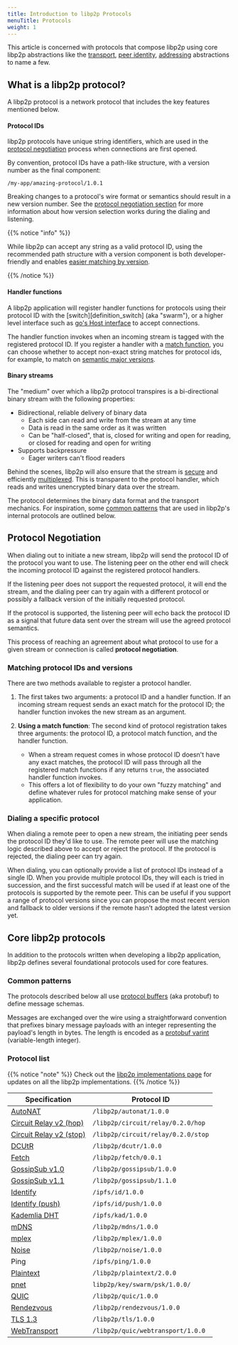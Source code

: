 ```yaml
---
title: Introduction to libp2p Protocols
menuTitle: Protocols
weight: 1
---
```


This article is concerned with protocols that compose libp2p
using core libp2p abstractions like the [transport](/concepts/transport), 
[peer identity](/concepts/peers#peer-id/), [addressing](/concepts/addressing/) 
abstractions to name a few. 

## What is a libp2p protocol?

A libp2p protocol is a network protocol that includes
the key features mentioned below.

#### Protocol IDs

libp2p protocols have unique string identifiers, which are used in the 
[protocol negotiation](#protocol-negotiation) process when connections are first opened.

By convention, protocol IDs have a path-like structure, with a version number as the 
final component:

```
/my-app/amazing-protocol/1.0.1
```

Breaking changes to a protocol's wire format or semantics should result in a new 
version number. See the [protocol negotiation section](#protocol-neotiation) for more 
information about how version selection works during the dialing and listening.

{{% notice "info" %}}

While libp2p can accept any string as a valid protocol ID,
using the recommended path structure with a version component is both
developer-friendly and enables [easier matching by version](#match-using-semver).

{{% /notice %}}

#### Handler functions

A libp2p application will register handler functions 
for protocols using their protocol ID with the
[switch][definition_switch] (aka "swarm"), or a higher level interface such as 
[go's Host interface](https://github.com/libp2p/go-libp2p-core/blob/master/host/host.go) 
to accept connections.

The handler function invokes when an incoming stream is tagged with 
the registered protocol ID. If you register a handler with a 
[match function](#matching-protocol-ids-and-versions), you can choose whether
to accept non-exact string matches for protocol ids, for example, to match 
on [semantic major versions](#match-using-semver).

#### Binary streams

The "medium" over which a libp2p protocol transpires is a bi-directional binary stream 
with the following properties:

- Bidirectional, reliable delivery of binary data
  - Each side can read and write from the stream at any time
  - Data is read in the same order as it was written
  - Can be "half-closed", that is, closed for writing and open for reading, or closed 
    for reading and open for writing
- Supports backpressure
  - Eager writers can't flood readers

Behind the scenes, libp2p will also ensure that the stream is 
[secure](/concepts/secure-comms/) and efficiently
[multiplexed](/concepts/stream-multiplexing/). This is transparent to the protocol 
handler, which reads and writes unencrypted binary data over the stream.

The protocol determines the binary data format and the transport mechanics. 
For inspiration, some [common patterns](#common-patterns) that are used in libp2p's 
internal protocols are outlined below.

## Protocol Negotiation

When dialing out to initiate a new stream, libp2p will send the protocol ID of the 
protocol you want to use. The listening peer on the other end will check the incoming 
protocol ID against the registered protocol handlers.

If the listening peer does not support the requested protocol, it will end the stream, 
and the dialing peer can try again with a different protocol or possibly a fallback 
version of the initially requested protocol.

If the protocol is supported, the listening peer will echo back the protocol ID as 
a signal that future data sent over the stream will use the agreed protocol semantics.

This process of reaching an agreement about what protocol to use for a given stream 
or connection is called **protocol negotiation**.

### Matching protocol IDs and versions

There are two methods available to register a protocol handler.

1. The first takes two arguments: a protocol ID and a handler function. If an incoming 
stream request sends an exact match for the protocol ID; the handler function invokes 
the new stream as an argument.

2. **Using a match function**: The second kind of protocol registration takes three arguments: 
   the protocol ID, a protocol match function, and the handler function.
   - When a stream request comes in whose protocol ID doesn't have any exact matches, 
     the protocol ID will pass through all the registered match functions if any returns 
     `true`, the associated handler function invokes.
   - This offers a lot of flexibility to do your own "fuzzy matching" and define 
     whatever rules for protocol matching make sense of your application.

### Dialing a specific protocol

When dialing a remote peer to open a new stream, the initiating peer sends the protocol 
ID they'd like to use. The remote peer will use the matching logic described above to 
accept or reject the protocol. If the protocol is rejected, the dialing peer can try again.

When dialing, you can optionally provide a list of protocol IDs instead of a single ID. 
When you provide multiple protocol IDs, they will each is tried in succession, and the 
first successful match will be used if at least one of the protocols is supported by the 
remote peer. This can be useful if you support a range of protocol versions since you can 
propose the most recent version and fallback to older versions if the remote hasn't adopted 
the latest version yet.

## Core libp2p protocols

In addition to the protocols written when developing a libp2p application, libp2p defines 
several foundational protocols used for core features.

### Common patterns

The protocols described below all use 
[protocol buffers](https://developers.google.com/protocol-buffers/) 
(aka protobuf) to define message schemas.

Messages are exchanged over the wire using a straightforward convention that prefixes 
binary message payloads with an integer representing the payload's length in bytes. The
length is encoded as a 
[protobuf varint](https://developers.google.com/protocol-buffers/docs/encoding#varints) 
(variable-length integer).

### Protocol list

{{% notice "note" %}}
Check out the [libp2p implementations page](https://libp2p.io/implementations/) for 
updates on all the libp2p implementations.
{{% /notice %}}

| **Specification**                                                                          | **Protocol ID**                    |
|--------------------------------------------------------------------------------------------|------------------------------------|
| [AutoNAT](https://github.com/libp2p/specs/blob/master/autonat/README.md#autonat-protocol)  | `/libp2p/autonat/1.0.0`            |
| [Circuit Relay v2 (hop) ](https://github.com/libp2p/specs/blob/master/relay/circuit-v2.md) | `/libp2p/circuit/relay/0.2.0/hop`  |
| [Circuit Relay v2 (stop)](https://github.com/libp2p/specs/blob/master/relay/circuit-v2.md) | `/libp2p/circuit/relay/0.2.0/stop` |
| [DCUtR](https://github.com/libp2p/specs/blob/master/relay/DCUtR.md)                        | `/libp2p/dcutr/1.0.0`              |
| [Fetch](https://github.com/libp2p/specs/tree/master/fetch)                                 | `/libp2p/fetch/0.0.1`              |
| [GossipSub v1.0](https://github.com/libp2p/specs/tree/master/pubsub/gossipsub)             | `/libp2p/gossipsub/1.0.0`          |
| [GossipSub v1.1](https://github.com/libp2p/specs/tree/master/pubsub/gossipsub)             | `/libp2p/gossipsub/1.1.0`          |
| [Identify](https://github.com/libp2p/specs/blob/master/identify/README.md)                 | `/ipfs/id/1.0.0`                   |
| [Identify (push)](https://github.com/libp2p/specs/blob/master/identify/README.md)          | `/ipfs/id/push/1.0.0`              |
| [Kademlia DHT](https://github.com/libp2p/specs/blob/master/kad-dht/README.md)              | `/ipfs/kad/1.0.0`                  |
| [mDNS](https://github.com/libp2p/specs/blob/master/discovery/mdns.md)                      | `/libp2p/mdns/1.0.0`               |
| [mplex](https://github.com/libp2p/specs/blob/master/mplex/README.md)                       | `/libp2p/mplex/1.0.0`              |
| [Noise](https://github.com/libp2p/specs/blob/master/noise/README.md)                       | `/libp2p/noise/1.0.0`              |
| Ping                                                                                       | `/ipfs/ping/1.0.0`                 |
| [Plaintext](https://github.com/libp2p/specs/blob/master/plaintext/README.md)               | `/libp2p/plaintext/2.0.0`          |
| [pnet](https://github.com/libp2p/specs/blob/master/pnet/Private-Networks-PSK-V1.md)        | `libp2p/key/swarm/psk/1.0.0/`      |
| [QUIC](https://datatracker.ietf.org/doc/html/rfc9000)                                      | `/libp2p/quic/1.0.0`               |
| [Rendezvous](https://github.com/libp2p/specs/blob/master/rendezvous/README.md)             | `/libp2p/rendezvous/1.0.0`         |
| [TLS 1.3](https://github.com/libp2p/specs/blob/master/tls/tls.md)                          | `/libp2p/tls/1.0.0`                |
| [WebTransport](https://github.com/libp2p/specs/pull/404)                                   | `/libp2p/quic/webtransport/1.0.0`  |
